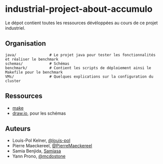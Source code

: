 # industrial-project-about-accumulo

Le dépot contient toutes les ressources dévéloppées au cours de ce projet industriel.

Organisation
-----

    java/               # Le projet java pour tester les fonctionnalités et réaliser le benchmark
    schemas/            # Schémas 
    benchmark/          # Contient les scripts de déploiement ainsi le Makefile pour le benchmark
    VMs/                # Quelques explications sur la configuration du cluster


Ressources
---
 - [make](https://www.gnu.org/software/make/manual/make.html)
 - [draw.io](https://draw.io), pour les schémas

Auteurs
-----

 - Louis-Pol Kelner, [@louis-pol](https://github.com/louis-pol)
 - Pierre Maeckereel, [@PierreMaeckereel](https://github.com/PierreMaeckereel)
 - Samia Benjida, [Samiasa](https://github.com/Samiasa)
 - Yann Prono, [@mcdostone](https://github.com/Mcdostone)
 